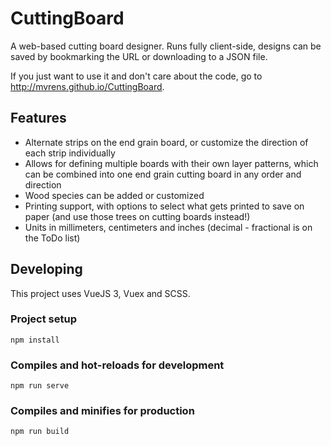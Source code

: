 
# CuttingBoard

A web-based cutting board designer. Runs fully client-side, designs can be saved by bookmarking the URL or downloading to a JSON file.

If you just want to use it and don't care about the code, go to http://mvrens.github.io/CuttingBoard.

## Features
- Alternate strips on the end grain board, or customize the direction of each strip individually
- Allows for defining multiple boards with their own layer patterns, which can be combined into one end grain cutting board in any order and direction
- Wood species can be added or customized
- Printing support, with options to select what gets printed to save on paper (and use those trees on cutting boards instead!)
- Units in millimeters, centimeters and inches (decimal - fractional is on the ToDo list)


## Developing
This project uses VueJS 3, Vuex and SCSS.

### Project setup
```
npm install
```

### Compiles and hot-reloads for development
```
npm run serve
```

### Compiles and minifies for production
```
npm run build
```